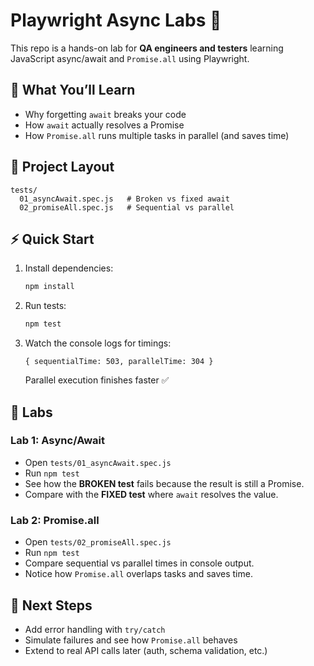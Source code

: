 # Playwright Async Labs 🚀

This repo is a hands-on lab for **QA engineers and testers** learning JavaScript async/await and `Promise.all` using Playwright.

## 🌟 What You’ll Learn
- Why forgetting `await` breaks your code
- How `await` actually resolves a Promise
- How `Promise.all` runs multiple tasks in parallel (and saves time)

## 📂 Project Layout
```
tests/
  01_asyncAwait.spec.js   # Broken vs fixed await
  02_promiseAll.spec.js   # Sequential vs parallel
```

## ⚡ Quick Start
1. Install dependencies:
   ```bash
   npm install
   ```
2. Run tests:
   ```bash
   npm test
   ```

3. Watch the console logs for timings:
   ```
   { sequentialTime: 503, parallelTime: 304 }
   ```

   Parallel execution finishes faster ✅

## 🔬 Labs

### Lab 1: Async/Await
- Open `tests/01_asyncAwait.spec.js`
- Run `npm test`
- See how the **BROKEN test** fails because the result is still a Promise.
- Compare with the **FIXED test** where `await` resolves the value.

### Lab 2: Promise.all
- Open `tests/02_promiseAll.spec.js`
- Run `npm test`
- Compare sequential vs parallel times in console output.
- Notice how `Promise.all` overlaps tasks and saves time.

## 🧩 Next Steps
- Add error handling with `try/catch`
- Simulate failures and see how `Promise.all` behaves
- Extend to real API calls later (auth, schema validation, etc.)
